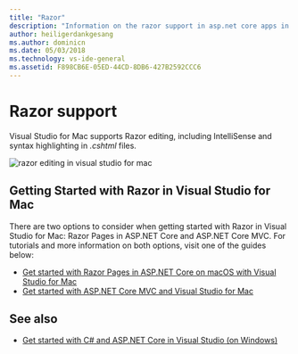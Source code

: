 ```yaml
---
title: "Razor"
description: "Information on the razor support in asp.net core apps in Visual Studio for Mac"
author: heiligerdankgesang
ms.author: dominicn
ms.date: 05/03/2018
ms.technology: vs-ide-general
ms.assetid: F898CB6E-05ED-44CD-8DB6-427B2592CCC6
---
```


# Razor support

Visual Studio for Mac supports Razor editing, including IntelliSense and syntax highlighting in *.cshtml* files.

![razor editing in visual studio for mac](media/razor-image1.png)

## Getting Started with Razor in Visual Studio for Mac

There are two options to consider when getting started with Razor in Visual Studio for Mac: Razor Pages in ASP.NET Core and ASP.NET Core MVC. For tutorials and more information on both options, visit one of the guides below:

- [Get started with Razor Pages in ASP.NET Core on macOS with Visual Studio for Mac](/aspnet/core/tutorials/razor-pages-mac/razor-pages-start?view=aspnetcore-2.1)
- [Get started with ASP.NET Core MVC and Visual Studio for Mac](/aspnet/core/tutorials/first-mvc-app-mac/start-mvc?view=aspnetcore-2.1)

## See also

- [Get started with C# and ASP.NET Core in Visual Studio (on Windows)](/visualstudio/ide/tutorial-csharp-aspnet-core)